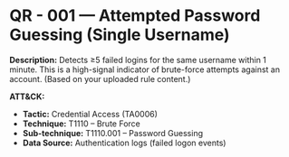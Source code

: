 # QR - 001 — Attempted Password Guessing (Single Username)

**Description:** Detects ≥5 failed logins for the same username within 1 minute. This is a high-signal indicator of brute-force attempts against an account. (Based on your uploaded rule content.)

**ATT&CK:** 
- **Tactic:** Credential Access (TA0006)
- **Technique:** T1110 – Brute Force
- **Sub-technique:** T1110.001 – Password Guessing
- **Data Source:** Authentication logs (failed logon events)
